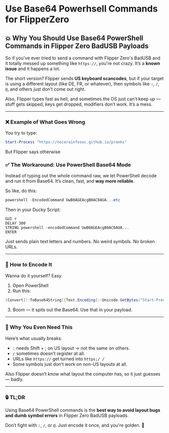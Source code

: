 # Use Base64 Powerhsell Commands for FlipperZero
## 💥 Why You Should Use Base64 PowerShell Commands in Flipper Zero BadUSB Payloads

So if you've ever tried to send a command with Flipper Zero's BadUSB and it totally messed up something like `https://`, you're not crazy. It’s a **known issue** and it happens a lot.

The short version?
Flipper sends **US keyboard scancodes**, but if your target is using a different layout (like DE, FR, or whatever), then symbols like `:`, `/`, `@`, and others just don’t come out right.

Also, Flipper types fast as hell, and sometimes the OS just can’t keep up — stuff gets skipped, keys get dropped, modifiers don’t work. It’s a mess.

---

### ❌ Example of What Goes Wrong

You try to type:

```powershell
Start-Process "https://nocerainfosec.github.io/pranks"
```

But Flipper says otherwise


### ✅ The Workaround: Use PowerShell Base64 Mode

Instead of typing out the whole command raw, we let PowerShell decode and run it from Base64. It’s clean, fast, and **way more reliable**.

So like, do this:

```powershell
powershell -EncodedCommand UwB0AGEAcgB0AC0AUA...etc
```

Then in your Ducky Script:

```ducky
GUI r
DELAY 300
STRING powershell -encodedCommand UwB0AGEAcgB0AC0AUA...
ENTER
```

Just sends plain text letters and numbers. No weird symbols. No broken URLs.

---

### 🔧 How to Encode It

Wanna do it yourself? Easy.

1. Open PowerShell
2. Run this:

```powershell
[Convert]::ToBase64String([Text.Encoding]::Unicode.GetBytes("Start-Process 'https://nocerainfosec.github.io/pranks'"))
```

3. Boom — it spits out the Base64. Use that in your payload.

---

### 😬 Why You Even Need This

Here’s what usually breaks:

* `:` needs Shift + ; on US layout → not the same on others.
* `/` sometimes doesn’t register at all.
* URLs like `https://` get turned into `https;/ /`
* Some symbols just don’t work on non-US layouts at all.

Also Flipper doesn’t know what layout the computer has, so it just guesses — badly.

---

### 🔒 TL;DR

Using Base64 PowerShell commands is the **best way to avoid layout bugs and dumb symbol errors** in Flipper Zero BadUSB payloads.

Don’t fight with `:`, `/`, or `@`. Just encode it once, and you're golden. 💯
